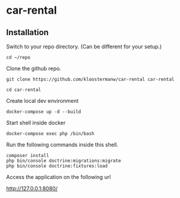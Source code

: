 # car-rental

## Installation
Switch to your repo directory. (Can be different for your setup.)
```
cd ~/repo
```

Clone the github repo.
```
git clone https://github.com/kloostermanw/car-rental car-rental
```

```
cd car-rental
```

Create local dev environment
```
docker-compose up -d --build
```

Start shell inside docker
```
docker-compose exec php /bin/bash
```

Run the following commands inside this shell.
```
composer install
php bin/console doctrine:migrations:migrate
php bin/console doctrine:fixtures:load
```

Access the application on the following url

http://127.0.0.1:8080/